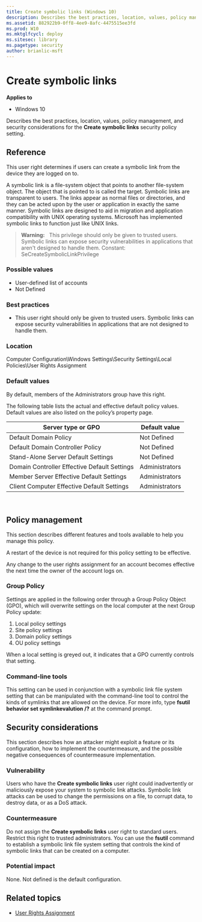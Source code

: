 ```yaml
---
title: Create symbolic links (Windows 10)
description: Describes the best practices, location, values, policy management, and security considerations for the Create symbolic links security policy setting.
ms.assetid: 882922b9-0ff8-4ee9-8afc-4475515ee3fd
ms.prod: W10
ms.mktglfcycl: deploy
ms.sitesec: library
ms.pagetype: security
author: brianlic-msft
---
```


# Create symbolic links

**Applies to**
-   Windows 10

Describes the best practices, location, values, policy management, and security considerations for the **Create symbolic links** security policy setting.

## Reference

This user right determines if users can create a symbolic link from the device they are logged on to.

A symbolic link is a file-system object that points to another file-system object. The object that is pointed to is called the target. Symbolic links are transparent to users. The links appear as normal files or directories, and they can be acted upon by the user or application in exactly the same manner. Symbolic links are designed to aid in migration and application compatibility with UNIX operating systems. Microsoft has implemented symbolic links to function just like UNIX links.

>**Warning:**   This privilege should only be given to trusted users. Symbolic links can expose security vulnerabilities in applications that aren't designed to handle them.
Constant: SeCreateSymbolicLinkPrivilege

### Possible values

-   User-defined list of accounts
-   Not Defined

### Best practices

-   This user right should only be given to trusted users. Symbolic links can expose security vulnerabilities in applications that are not designed to handle them.

### Location

Computer Configuration\\Windows Settings\\Security Settings\\Local Policies\\User Rights Assignment

### Default values

By default, members of the Administrators group have this right.

The following table lists the actual and effective default policy values. Default values are also listed on the policy’s property page.

| Server type or GPO | Default value |
| - | - |
| Default Domain Policy | Not Defined| 
| Default Domain Controller Policy | Not Defined| 
| Stand-Alone Server Default Settings | Not Defined| 
| Domain Controller Effective Default Settings | Administrators| 
| Member Server Effective Default Settings | Administrators| 
| Client Computer Effective Default Settings | Administrators| 
 
## Policy management

This section describes different features and tools available to help you manage this policy.

A restart of the device is not required for this policy setting to be effective.

Any change to the user rights assignment for an account becomes effective the next time the owner of the account logs on.

### Group Policy

Settings are applied in the following order through a Group Policy Object (GPO), which will overwrite settings on the local computer at the next Group Policy update:

1.  Local policy settings
2.  Site policy settings
3.  Domain policy settings
4.  OU policy settings

When a local setting is greyed out, it indicates that a GPO currently controls that setting.

### Command-line tools

This setting can be used in conjunction with a symbolic link file system setting that can be manipulated with the command-line tool to control the kinds of symlinks that are allowed on the device. For more info, type **fsutil behavior set symlinkevalution /?** at the command prompt.

## Security considerations

This section describes how an attacker might exploit a feature or its configuration, how to implement the countermeasure, and the possible negative consequences of countermeasure implementation.

### Vulnerability

Users who have the **Create symbolic links** user right could inadvertently or maliciously expose your system to symbolic link attacks. Symbolic link attacks can be used to change the permissions on a file, to corrupt data, to destroy data, or as a DoS attack.

### Countermeasure

Do not assign the **Create symbolic links** user right to standard users. Restrict this right to trusted administrators. You can use the **fsutil** command to establish a symbolic link file system setting that controls the kind of symbolic links that can be created on a computer.

### Potential impact

None. Not defined is the default configuration.

## Related topics

- [User Rights Assignment](user-rights-assignment.md)
